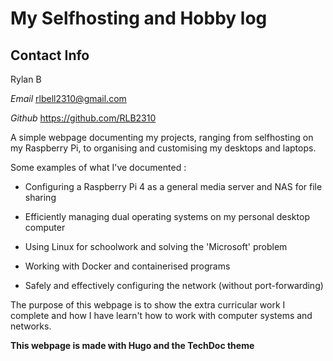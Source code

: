 

# My Selfhosting and Hobby log

## Contact Info
Rylan B 

*Email*
rlbell2310@gmail.com

*Github*
https://github.com/RLB2310

A simple webpage documenting my projects, ranging from selfhosting on my Raspberry Pi, to organising and customising my desktops and laptops.

Some examples of what I've documented :

- Configuring a Raspberry Pi 4 as a general media server and NAS for file sharing

- Efficiently managing dual operating systems on my personal desktop computer

- Using Linux for schoolwork and solving the 'Microsoft' problem

- Working with Docker and containerised programs

- Safely and effectively configuring the network (without port-forwarding)


The purpose of this webpage is to show the extra curricular work I complete and how I have learn't how to work with computer systems and networks.












**This webpage is made with Hugo and the TechDoc theme**

